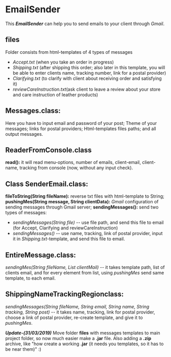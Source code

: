 # EmailSender
This **_EmailSender_** can help you to send emails to your client through _Gmail_.

## **files** 
Folder consists from html-templates of 4 types of messages
* _Accept.txt_ (when you take an order in progress)
* _Shipping.txt_ (after shipping this order; also later in this template, you will be able to enter clients name, tracking number, link   for a postal provider)
* _Clarifying.txt_ (to clarify with client about receiving order and satisfying it)
* _reviewCareInstruction.txt_(ask client to leave a review about your store and care instruction of leather products)
    
## **Messages.class:**
Here you have to input email and password of your post;
Theme of your messages; links for postal providers;
Html-templates files paths; and all output messages.

## **ReaderFromConsole.class**
**read():** it will read menu-options, number of emails, client-email, client-name, tracking from console (now, without any input check).

## **Class SenderEmail.class:**
**fileToString(String fileName):** reverse txt files with html-template to String;
**pushingMes(String message, String clientData):** _Gmail_ configuration of sending messages through Gmail server;
**sendingMessages():** send two types of messages:
* *sendingMessages(String file)* -- use file path, and send this file to email (for Accept, Clarifying and reviewCareInstruction)
* *sendingMessages()* -- use name, tracking, link of postal provider, input it in _Shipping.txt_-template, and send this file to email.
                                  
## **EntireMessage.class:**
*sendingMes(String fileName, List<String> clientMail)* -- it takes template path, list of clients email, and for every element from list, using _pushingMes_ send same template, to each email.
## **ShippingNameTrackingRegionclass:**
*sendingMessages(String fileName, String email, String name, String tracking, String post)* -- it takes name, tracking, link for postal provider, choose a link of postal provider, re-create template, and give it to _pushingMes_.
    
_____Update-(31/03/2019)_____
Move folder **files** with messages templates to main project folder, so now much easier make a **.jar** file. Also adding a **.zip** archive, like "how create a working **.jar** (it needs you templates, so it has to be near them)" :)